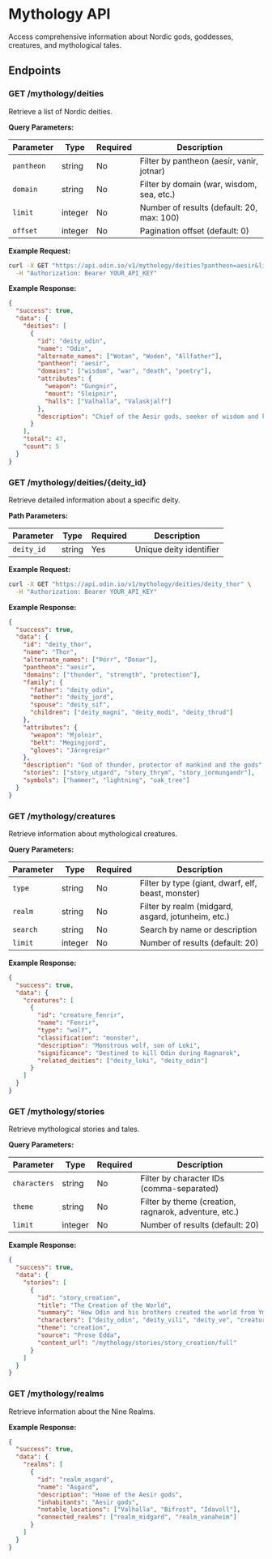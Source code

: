 # Mythology API

Access comprehensive information about Nordic gods, goddesses, creatures, and mythological tales.

## Endpoints

### GET /mythology/deities

Retrieve a list of Nordic deities.

**Query Parameters:**

| Parameter | Type | Required | Description |
|-----------|------|----------|-------------|
| `pantheon` | string | No | Filter by pantheon (aesir, vanir, jotnar) |
| `domain` | string | No | Filter by domain (war, wisdom, sea, etc.) |
| `limit` | integer | No | Number of results (default: 20, max: 100) |
| `offset` | integer | No | Pagination offset (default: 0) |

**Example Request:**

```bash
curl -X GET "https://api.odin.io/v1/mythology/deities?pantheon=aesir&limit=5" \
  -H "Authorization: Bearer YOUR_API_KEY"
```

**Example Response:**

```json
{
  "success": true,
  "data": {
    "deities": [
      {
        "id": "deity_odin",
        "name": "Odin",
        "alternate_names": ["Wotan", "Woden", "Allfather"],
        "pantheon": "aesir",
        "domains": ["wisdom", "war", "death", "poetry"],
        "attributes": {
          "weapon": "Gungnir",
          "mount": "Sleipnir",
          "halls": ["Valhalla", "Valaskjalf"]
        },
        "description": "Chief of the Aesir gods, seeker of wisdom and knowledge"
      }
    ],
    "total": 47,
    "count": 5
  }
}
```

### GET /mythology/deities/{deity_id}

Retrieve detailed information about a specific deity.

**Path Parameters:**

| Parameter | Type | Required | Description |
|-----------|------|----------|-------------|
| `deity_id` | string | Yes | Unique deity identifier |

**Example Request:**

```bash
curl -X GET "https://api.odin.io/v1/mythology/deities/deity_thor" \
  -H "Authorization: Bearer YOUR_API_KEY"
```

**Example Response:**

```json
{
  "success": true,
  "data": {
    "id": "deity_thor",
    "name": "Thor",
    "alternate_names": ["Þórr", "Donar"],
    "pantheon": "aesir",
    "domains": ["thunder", "strength", "protection"],
    "family": {
      "father": "deity_odin",
      "mother": "deity_jord",
      "spouse": "deity_sif",
      "children": ["deity_magni", "deity_modi", "deity_thrud"]
    },
    "attributes": {
      "weapon": "Mjolnir",
      "belt": "Megingjord",
      "gloves": "Járngreipr"
    },
    "description": "God of thunder, protector of mankind and the gods",
    "stories": ["story_utgard", "story_thrym", "story_jormungandr"],
    "symbols": ["hammer", "lightning", "oak_tree"]
  }
}
```

### GET /mythology/creatures

Retrieve information about mythological creatures.

**Query Parameters:**

| Parameter | Type | Required | Description |
|-----------|------|----------|-------------|
| `type` | string | No | Filter by type (giant, dwarf, elf, beast, monster) |
| `realm` | string | No | Filter by realm (midgard, asgard, jotunheim, etc.) |
| `search` | string | No | Search by name or description |
| `limit` | integer | No | Number of results (default: 20) |

**Example Response:**

```json
{
  "success": true,
  "data": {
    "creatures": [
      {
        "id": "creature_fenrir",
        "name": "Fenrir",
        "type": "wolf",
        "classification": "monster",
        "description": "Monstrous wolf, son of Loki",
        "significance": "Destined to kill Odin during Ragnarok",
        "related_deities": ["deity_loki", "deity_odin"]
      }
    ]
  }
}
```

### GET /mythology/stories

Retrieve mythological stories and tales.

**Query Parameters:**

| Parameter | Type | Required | Description |
|-----------|------|----------|-------------|
| `characters` | string | No | Filter by character IDs (comma-separated) |
| `theme` | string | No | Filter by theme (creation, ragnarok, adventure, etc.) |
| `limit` | integer | No | Number of results (default: 20) |

**Example Response:**

```json
{
  "success": true,
  "data": {
    "stories": [
      {
        "id": "story_creation",
        "title": "The Creation of the World",
        "summary": "How Odin and his brothers created the world from Ymir's body",
        "characters": ["deity_odin", "deity_vili", "deity_ve", "creature_ymir"],
        "theme": "creation",
        "source": "Prose Edda",
        "content_url": "/mythology/stories/story_creation/full"
      }
    ]
  }
}
```

### GET /mythology/realms

Retrieve information about the Nine Realms.

**Example Response:**

```json
{
  "success": true,
  "data": {
    "realms": [
      {
        "id": "realm_asgard",
        "name": "Asgard",
        "description": "Home of the Aesir gods",
        "inhabitants": "Aesir gods",
        "notable_locations": ["Valhalla", "Bifrost", "Idavoll"],
        "connected_realms": ["realm_midgard", "realm_vanaheim"]
      }
    ]
  }
}
```
